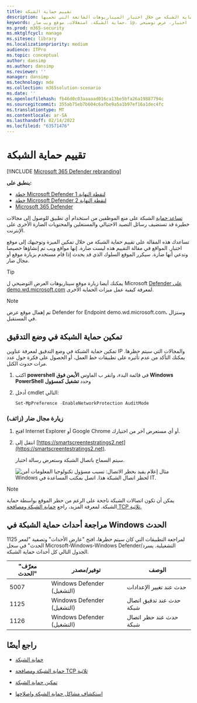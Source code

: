```yaml
---
title: تقييم حماية الشبكة
description: تعرف على كيفية عمل حماية الشبكة من خلال اختبار السيناريوهات الشائعة التي تحميها.
keywords: حماية الشبكة، استغلالات، موقع ويب ضار، ip، مجال، مجالات، تقييم، اختبار، عرض توضيحي
ms.prod: m365-security
ms.mktglfcycl: manage
ms.sitesec: library
ms.localizationpriority: medium
audience: ITPro
ms.topic: conceptual
author: dansimp
ms.author: dansimp
ms.reviewer: ''
manager: dansimp
ms.technology: mde
ms.collection: m365solution-scenario
ms.date: ''
ms.openlocfilehash: fb46d0c03aaaaad016ca13be5bfa26a19887794c
ms.sourcegitcommit: 355ab75eb7b604c6afbe9a5a1b97ef16a1dec4fc
ms.translationtype: MT
ms.contentlocale: ar-SA
ms.lasthandoff: 02/14/2022
ms.locfileid: "63571476"
---
```

# <a name="evaluate-network-protection"></a>تقييم حماية الشبكة

[!INCLUDE [Microsoft 365 Defender rebranding](../../includes/microsoft-defender.md)]

**ينطبق على:**
- [خطة Microsoft Defender لنقطة النهاية 1](https://go.microsoft.com/fwlink/?linkid=2154037)
- [خطة Microsoft Defender لنقطة النهاية 2](https://go.microsoft.com/fwlink/?linkid=2154037)
- [Microsoft 365 Defender](https://go.microsoft.com/fwlink/?linkid=2118804)

[تساعد حماية](network-protection.md) الشبكة على منع الموظفين من استخدام أي تطبيق للوصول إلى مجالات خطيرة قد تستضيف رسائل التصيد الاحتيالي والمستغلين والمحتويات الضارة الأخرى على الإنترنت.

تساعدك هذه المقالة على تقييم حماية الشبكة من خلال تمكين الميزة وتوجيهك إلى موقع اختبار. المواقع في مقالة التقييم هذه ليست ضارة. إنها مواقع ويب تم إنشاؤها خصيصا وتدعي أنها ضارة. سيكرر الموقع السلوك الذي قد يحدث إذا قام مستخدم بزيارة موقع أو مجال ضار.

> [!TIP]
> يمكنك أيضا زيارة موقع سيناريوهات العرض التوضيحي ل Microsoft [Defender على demo.wd.microsoft.com](https://demo.wd.microsoft.com?ocid=cx-wddocs-testground) لمعرفة كيفية عمل ميزات الحماية الأخرى.

> [!NOTE]
> تم إهمال موقع عرض Defender for Endpoint demo.wd.microsoft.com، وستزال في المستقبل.

## <a name="enable-network-protection-in-audit-mode"></a>تمكين حماية الشبكة في وضع التدقيق

تمكين حماية الشبكة في وضع التدقيق لمعرفة عناوين IP والمجالات التي سيتم حظرها. يمكنك التأكد من عدم تأثيره على تطبيقات خط العمل، أو الحصول على فكرة حول عدد مرات حدوث الكتل.

1. اكتب **powershell** في قائمة البدء، وانقر ب الماوس **الأيمن فوق Windows PowerShell** وحدد **تشغيل كمسؤول**
2. أدخل cmdlet التالي:

    ```PowerShell
    Set-MpPreference -EnableNetworkProtection AuditMode
    ```

### <a name="visit-a-fake-malicious-domain"></a>زيارة مجال ضار (زائف)

1. افتح Internet Explorer أو Google Chrome أو أي مستعرض آخر من اختيارك.

2. انتقل إلى [https://smartscreentestratings2.net](https://smartscreentestratings2.net).

    سيتم السماح باتصال الشبكة وستعرض رسالة اختبار.
    
    ![مثال إعلام يفيد بحظر الاتصال: تسبب مسؤول تكنولوجيا المعلومات أمن Windows لحظر اتصال الشبكة هذا. اتصل بمكتب المساعدة في IT.](images/np-notif.png)

> [!NOTE]
> يمكن أن تكون اتصالات الشبكة ناجحة على الرغم من حظر الموقع بواسطة حماية الشبكة. لمعرفة المزيد، راجع [حماية الشبكة ومصافحة TCP ثلاثية.](network-protection.md#network-protection-and-the-tcp-three-way-handshake)

## <a name="review-network-protection-events-in-windows-event-viewer"></a>مراجعة أحداث حماية الشبكة في Windows الحدث

لمراجعة التطبيقات التي كان سيتم حظرها، افتح "عارض الأحداث" وتصفية "لمعر 1125 الحدث" في سجل Microsoft-Windows-Windows Defender/التشغيلية. يسرد الجدول التالي كل أحداث حماية الشبكة.

| "معرّف الحدث" | توفير/مصدر | الوصف |
|---|---|---|
| 5007 | Windows Defender (التشغيل) | حدث عند تغيير الإعدادات |
| 1125 | Windows Defender (التشغيل) | حدث عند تدقيق اتصال شبكة |
| 1126 | Windows Defender (التشغيل) | حدث عند حظر اتصال شبكة |

## <a name="see-also"></a>راجع أيضًا

- [حماية الشبكة](network-protection.md)

- [حماية الشبكة ومصافحة TCP ثلاثية](network-protection.md#network-protection-and-the-tcp-three-way-handshake)

- [تمكين حماية الشبكة](enable-network-protection.md)

- [استكشاف مشاكل حماية الشبكة وإصلاحها](troubleshoot-np.md)
